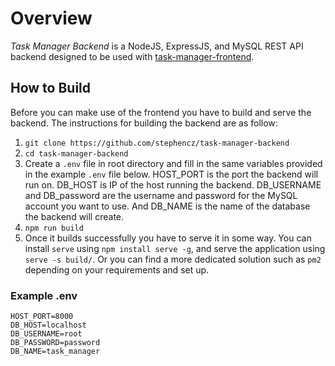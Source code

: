 # Overview
*Task Manager Backend* is a NodeJS, ExpressJS, and MySQL REST API backend designed to be used with [task-manager-frontend](https://github.com/stephencz/task-manager-frontend).

## How to Build
Before you can make use of the frontend you have to build and serve the backend. The instructions for building the backend are as follow:

1. `git clone https://github.com/stephencz/task-manager-backend`
2. `cd task-manager-backend`
3. Create a `.env` file in root directory and fill in the same variables provided in the example `.env` file below. HOST_PORT is the port the backend will run on. DB_HOST is IP of the host running the backend. DB_USERNAME and DB_password are the username and password for the MySQL account you want to use. And DB_NAME is the name of the database the backend will create.
4. `npm run build`
5. Once it builds successfully you have to serve it in some way. You can install `serve` using `npm install serve -g`, and serve the application using `serve -s build/`. Or you can find a more dedicated solution such as `pm2` depending on your requirements and set up.

### Example .env
```
HOST_PORT=8000  
DB_HOST=localhost
DB_USERNAME=root
DB_PASSWORD=password
DB_NAME=task_manager
```
